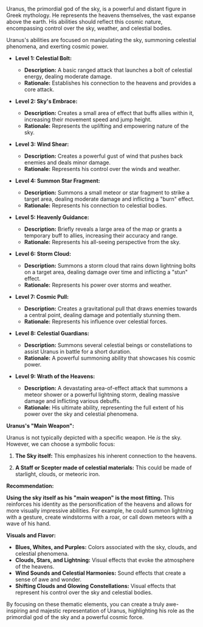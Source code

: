 Uranus, the primordial god of the sky, is a powerful and distant figure in Greek mythology. He represents the heavens themselves, the vast expanse above the earth. His abilities should reflect this cosmic nature, encompassing control over the sky, weather, and celestial bodies.

Uranus's abilities are focused on manipulating the sky, summoning celestial phenomena, and exerting cosmic power.

- **Level 1: Celestial Bolt:**
    
    - **Description:** A basic ranged attack that launches a bolt of celestial energy, dealing moderate damage.
    - **Rationale:** Establishes his connection to the heavens and provides a core attack.
- **Level 2: Sky's Embrace:**
    
    - **Description:** Creates a small area of effect that buffs allies within it, increasing their movement speed and jump height.
    - **Rationale:** Represents the uplifting and empowering nature of the sky.
- **Level 3: Wind Shear:**
    
    - **Description:** Creates a powerful gust of wind that pushes back enemies and deals minor damage.
    - **Rationale:** Represents his control over the winds and weather.
- **Level 4: Summon Star Fragment:**
    
    - **Description:** Summons a small meteor or star fragment to strike a target area, dealing moderate damage and inflicting a "burn" effect.
    - **Rationale:** Represents his connection to celestial bodies.
- **Level 5: Heavenly Guidance:**
    
    - **Description:** Briefly reveals a large area of the map or grants a temporary buff to allies, increasing their accuracy and range.
    - **Rationale:** Represents his all-seeing perspective from the sky.
- **Level 6: Storm Cloud:**
    
    - **Description:** Summons a storm cloud that rains down lightning bolts on a target area, dealing damage over time and inflicting a "stun" effect.
    - **Rationale:** Represents his power over storms and weather.
- **Level 7: Cosmic Pull:**
    
    - **Description:** Creates a gravitational pull that draws enemies towards a central point, dealing damage and potentially stunning them.
    - **Rationale:** Represents his influence over celestial forces.
- **Level 8: Celestial Guardians:**
    
    - **Description:** Summons several celestial beings or constellations to assist Uranus in battle for a short duration.
    - **Rationale:** A powerful summoning ability that showcases his cosmic power.
- **Level 9: Wrath of the Heavens:**
    
    - **Description:** A devastating area-of-effect attack that summons a meteor shower or a powerful lightning storm, dealing massive damage and inflicting various debuffs.
    - **Rationale:** His ultimate ability, representing the full extent of his power over the sky and celestial phenomena.

**Uranus's "Main Weapon":**

Uranus is not typically depicted with a specific weapon. He _is_ the sky. However, we can choose a symbolic focus:

1. **The Sky itself:** This emphasizes his inherent connection to the heavens.
    
2. **A Staff or Scepter made of celestial materials:** This could be made of starlight, clouds, or meteoric iron.
    

**Recommendation:**

**Using the sky itself as his "main weapon" is the most fitting.** This reinforces his identity as the personification of the heavens and allows for more visually impressive abilities. For example, he could summon lightning with a gesture, create windstorms with a roar, or call down meteors with a wave of his hand.

**Visuals and Flavor:**

- **Blues, Whites, and Purples:** Colors associated with the sky, clouds, and celestial phenomena.
- **Clouds, Stars, and Lightning:** Visual effects that evoke the atmosphere of the heavens.
- **Wind Sounds and Celestial Harmonies:** Sound effects that create a sense of awe and wonder.
- **Shifting Clouds and Glowing Constellations:** Visual effects that represent his control over the sky and celestial bodies.

By focusing on these thematic elements, you can create a truly awe-inspiring and majestic representation of Uranus, highlighting his role as the primordial god of the sky and a powerful cosmic force.